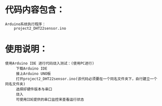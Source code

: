 # 代码内容包含：
        
    Arduino系统执行程序：
        project2_DHT22sensor.ino

# 使用说明：

    使用Arduino IDE 进行代码烧入测试：(使用PC进行)
         下载Arduino IDE
         接上Arduino UNO板
         打开project2_DHT22sensor.ino(该代码必须要在一个同名文件夹下，自行建立一个同名文件夹)
         选择好硬件版本与串口
         烧入
         可使用IDE提供的串口监控来查看运行状态
